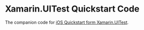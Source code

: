 Xamarin.UITest Quickstart Code
===================================

The companion code for [iOS Quickstart form Xamarin.UITest](http://developer.xamarin.com/guides/testcloud/uitest/quickstarts/ios/).
